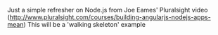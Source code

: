 Just a simple refresher on Node.js from Joe Eames' Pluralsight video (http://www.pluralsight.com/courses/building-angularjs-nodejs-apps-mean)
This will be a 'walking skeleton' example
